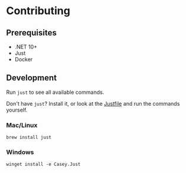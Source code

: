 # Contributing

## Prerequisites

- .NET 10+
- Just
- Docker

## Development

Run `just` to see all available commands.

Don't have `just`? Install it, or look at the [Justfile](./Justfile) and
run the commands yourself.

### Mac/Linux

```console
brew install just
```

### Windows

```console
winget install -e Casey.Just
```
